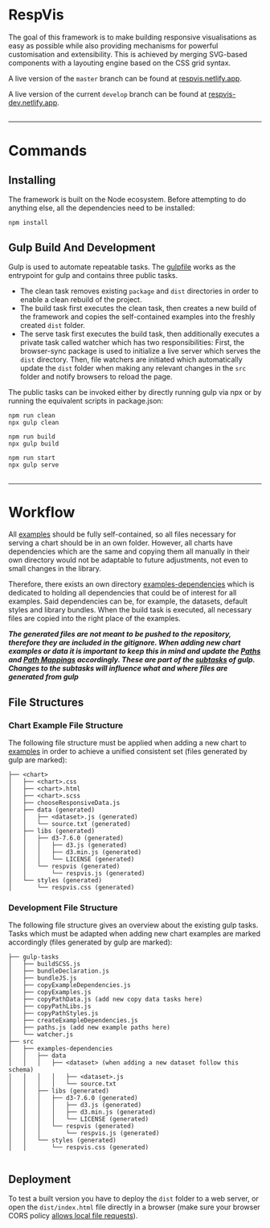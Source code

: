 # RespVis

The goal of this framework is to make building responsive
visualisations as easy as possible while also providing mechanisms for
powerful customisation and extensibility. This is achieved by merging
SVG-based components with a layouting engine based on the CSS grid
syntax.

A live version of the `master` branch can be found at
[respvis.netlify.app](https://respvis.netlify.app/).

A live version of the current `develop` branch can be found at
[respvis-dev.netlify.app](https://respvis-dev.netlify.app/).

##
***

# Commands

## Installing

The framework is built on the Node ecosystem. Before attempting to do
anything else, all the dependencies need to be installed:

```
npm install
```

## Gulp Build And Development

Gulp is used to automate repeatable tasks. The [gulpfile](gulpfile.js)
works as the entrypoint for gulp and contains three public tasks.
- The clean task removes existing `package` and `dist` directories in
order to enable a clean rebuild of the project.
- The build task first executes the clean task, then creates a new build 
of the framework and copies the self-contained examples into the freshly
created `dist` folder.
- The serve task first executes the build task, then additionally executes
a private task called watcher which has two responsibilities: First, the 
browser-sync package is used to initialize a live server which serves the
`dist` directory. Then, file watchers are initiated which automatically
update the `dist` folder when making any relevant changes in the `src` folder 
and notify browsers to reload the page.

The public tasks can be invoked either by directly running gulp via npx or
by running the equivalent scripts in package.json:

```
npm run clean
npx gulp clean

npm run build
npx gulp build

npm run start
npx gulp serve
```

##
***

# Workflow

All [examples](src/examples) should be fully self-contained,
so all files necessary for serving a chart should be in
an own folder. However, all charts have dependencies which are
the same and copying them all manually in their own directory would
not be adaptable to future adjustments, not even to small changes in
the library.

Therefore, there exists an own directory 
[examples-dependencies](src/examples-dependencies) which is dedicated to 
holding all dependencies that could be of interest for all examples. 
Said dependencies can be, for example, the datasets, default styles and
library bundles. When the build task is executed, all necessary files are
copied into the right place of the examples. 

***The generated files are not meant to be pushed to the repository, 
therefore they are included in the gitignore. When adding new chart
examples or data it is important to keep this in mind and update the 
[Paths](gulp-tasks/paths.js) and [Path Mappings](gulp-tasks/copyPathData.js)
accordingly. These are part of the [subtasks](gulp-tasks) of gulp. Changes
to the subtasks will influence what and where files are generated from gulp***



## File Structures

### Chart Example File Structure

The following file structure must be applied when adding a new chart to 
[examples](src/examples) in
order to achieve a unified consistent set (files generated by gulp are marked):
```
├── <chart>
│   ├── <chart>.css
│   ├── <chart>.html
│   ├── <chart>.scss
│   ├── chooseResponsiveData.js
│   ├── data (generated)
│   │   ├── <dataset>.js (generated)
│   │   └── source.txt (generated)
│   ├── libs (generated)
│   │   ├── d3-7.6.0 (generated)
│   │   │   ├── d3.js (generated)
│   │   │   ├── d3.min.js (generated)
│   │   │   └── LICENSE (generated)
│   │   └── respvis (generated)
│   │       └── respvis.js (generated)
│   └── styles (generated)
│       └── respvis.css (generated)
```

### Development File Structure

The following file structure gives an overview about the existing gulp
tasks. Tasks which must be adapted when adding new chart examples are marked
accordingly (files generated by gulp are marked):
```
├── gulp-tasks
│   ├── buildSCSS.js
│   ├── bundleDeclaration.js
│   ├── bundleJS.js
│   ├── copyExampleDependencies.js
│   ├── copyExamples.js
│   ├── copyPathData.js (add new copy data tasks here)
│   ├── copyPathLibs.js
│   ├── copyPathStyles.js
│   ├── createExampleDependencies.js
│   ├── paths.js (add new example paths here)
│   └── watcher.js
├── src
│   ├── examples-dependencies
│   │   ├── data
│   │   │   ├── <dataset> (when adding a new dataset follow this schema)
│   │   │   │   ├── <dataset>.js
│   │   │   │   └── source.txt
│   │   ├── libs (generated)
│   │   │   ├── d3-7.6.0 (generated)
│   │   │   │   ├── d3.js (generated)
│   │   │   │   ├── d3.min.js (generated)
│   │   │   │   └── LICENSE (generated)
│   │   │   └── respvis (generated)
│   │   │       └── respvis.js (generated)
│   │   └── styles (generated)
│   │       └── respvis.css (generated)


```

## Deployment

To test a built version you have to deploy the `dist` folder to a web
server, or open the `dist/index.html` file directly in a browser (make
sure your browser CORS policy [allows local file
requests](https://dev.to/dengel29/loading-local-files-in-firefox-and-chrome-m9f)).
